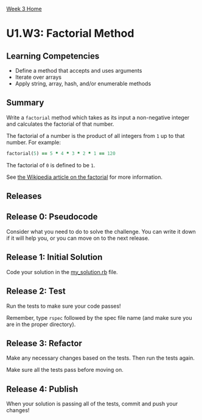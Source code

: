 [Week 3 Home](../../)

# U1.W3: Factorial Method

## Learning Competencies
- Define a method that accepts and uses arguments
- Iterate over arrays
- Apply string, array, hash, and/or enumerable methods

## Summary
Write a `factorial` method which takes as its input a non-negative integer and calculates the factorial of that number.

The factorial of a number is the product of all integers from `1` up to that number.  For example:

```ruby
factorial(5) == 5 * 4 * 3 * 2 * 1 == 120
```

The factorial of `0` is defined to be `1`.

See [the Wikipedia article on the factorial](http://en.wikipedia.org/wiki/Factorial) for more information.

## Releases

## Release 0: Pseudocode
Consider what you need to do to solve the challenge. You can write it down if it will help you, or you can move on to the next release.

## Release 1: Initial Solution
Code your solution in the [my_solution.rb](my_solution.rb) file.

## Release 2: Test
Run the tests to make sure your code passes!

Remember, type `rspec` followed by the spec file name (and make sure you are in the proper directory).

## Release 3: Refactor
Make any necessary changes based on the tests. Then run the tests again.

Make sure all the tests pass before moving on.

## Release 4: Publish
When your solution is passing all of the tests, commit and push your changes!
